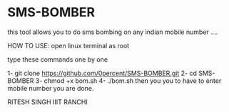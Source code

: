 # SMS-BOMBER
this tool allows you to do sms bombing on any indian mobile number ....

HOW TO USE:
open linux terminal as root

type these commands one by one

1-  git clone https://github.com/0percent/SMS-BOMBER.git
2-  cd SMS-BOMBER
3-  chmod +x bom.sh
4-  ./bom.sh
then you you to have to enter mobile number
you are done.


RITESH SINGH
IIIT RANCHI
